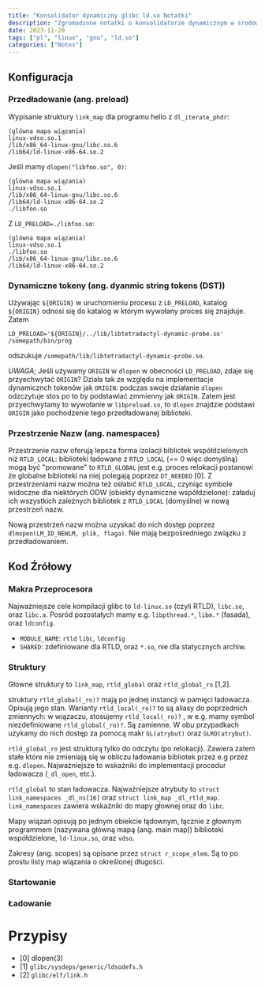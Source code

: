 ```yaml
---
title: "Konsolidator dynamiczny glibc ld.so Notatki"
description: "Zgromadzone notatki o konsolidatorze dynamicznym w środowisku GNU"
date: 2023-11-20
tags: ["pl", "linux", "gnu", "ld.so"]
categories: ["Notes"]
---
```


## Konfiguracja

### Przedładowanie (ang. preload)

Wypisanie struktury `link_map` dla programu hello z `dl_iterate_phdr`:

```
(glówna mapa wiązania)
linux-vdso.so.1
/lib/x86_64-linux-gnu/libc.so.6
/lib64/ld-linux-x86-64.so.2
```

Jeśli mamy `dlopen("libfoo.so", 0)`:

```
(glówna mapa wiązania)
linux-vdso.so.1
/lib/x86_64-linux-gnu/libc.so.6
/lib64/ld-linux-x86-64.so.2
./libfoo.so
```

Z `LD_PRELOAD=./libfoo.so`:

```
(glówna mapa wiązania)
linux-vdso.so.1
./libfoo.so
/lib/x86_64-linux-gnu/libc.so.6
/lib64/ld-linux-x86-64.so.2
```

### Dynamiczne tokeny (ang. dyanmic string tokens (DST))

Używając `${ORIGIN}` w uruchomieniu procesu z `LD_PRELOAD`, katalog `${ORIGIN}` odnosi się do katalog w którym wywołany proces się znajduje. Zatem

```
LD_PRELOAD='${ORIGIN}/../lib/libtetradactyl-dynamic-probe.so' /somepath/bin/prog
```

odszukuje `/somepath/lib/libtetradactyl-dynamic-probe.so`.

_UWAGA_; Jeśli używamy `ORIGIN` w `dlopen` w obecności `LD_PRELOAD`, zdaje się przyechwytać `ORIGIN`? Działa tak ze względu na implementacje dynamicznch tokenów jak `ORIGIN`: podczas swoje działanie `dlopen` odzczytuje stos po to by podstawiać zmmienny jak `ORIGIN`. Zatem jest przyechwytamy to wywołanie w `libpreload.so`, to `dlopen` znajdzie podstawi `ORIGIN` jako pochodzenie tego przedładowanej biblioteki.

### Przestrzenie Nazw (ang. namespaces)

Przestrzenie nazw oferują lepsza forma izolacji bibliotek współdzielonych niż `RTLD_LOCAL`: biblioteki ładowane z `RTLD_LOCAL` (== 0 więc domyślną) mogą być "promowane" to `RTLD_GLOBAL` jest e.g. proces relokacji postanowi że globalne biblioteki na niej polegają poprzez `DT_NEEDED` [0]. Z przestrzeniami nazw można też osłabić `RTLD_LOCAL`, czyniąc symbole widoczne dla niektórych ODW (obiekty dynamiczne współdzielone): załaduj ich wszystkich zależnych bibliotek z `RTLD_LOCAL` (domyślne) w nową przestrzeń nazw.

Nową przestrzeń nazw można uzyskać do nich dostęp poprzez `dlmopen(LM_ID_NEWLM, plik, flaga)`. Nie mają bezpośredniego związku z przedładowaniem.

###

## Kod Źrółowy

### Makra Przeprocesora

Najważniejsze cele kompilacji glibc to `ld-linux.so` (czyli RTLD), `libc.so`, oraz `libc.a`. Posród pozostałych mamy e.g. `libpthread.*`, `libm.*` (fasada), oraz `ldconfig`.

- `MODULE_NAME`: `rtld` `libc`, `ldconfig`
- `SHARED`: zdefiniowane dla RTLD, oraz `*.so`, nie dla statycznych archiw.

### Struktury

Głowne struktury to `link_map`, `rtld_global` oraz `rtld_global_ro` [1,2].

struktury `rtld_global(_ro)?` mają po jednej instancji w pamięci ładowacza. Opisują jego stan. Warianty `rtld_local(_ro)?` to są aliasy do poprzednich zmiennych: w wiązaczu, stosujemy `rtld_local(_ro)?` , w e.g. mamy symbol niezdefiniowane `rtld_global(_ro)?`. Są zamienne. W obu przypadkach uzykamy do nich dostęp za pomocą makr `GL(atrybut)` oraz `GLRO(atrybut)`.

`rtld_global_ro` jest strukturą tylko do odczytu (po relokacji). Zawiera zatem stałe które nie zmieniają się w obliczu ładowania bibliotek przez e.g przez e.g. `dlopen`. Najważniejsze to wskażniki do implementacji procedur ładowacza (`_dl_open`, etc.).

`rtld_global` to stan ładowacza. Najważniejsze atrybuty to `struct link_namespaces _dl_ns[16]` oraz `struct link_map _dl_rtld_map`. `link_namespaces` zawiera wskaźniki do mapy głownej oraz do `libc`.

Mapy wiązań opisują po jednym obiekcie łądownym, łącznie z głownym programmem (nazywana główną mapą (ang. main map)) biblioteki współdzielone, `ld-linux.so`, oraz `vdso`.

Zakresy (ang. scopes) są opisane przez `struct r_scope_elem`. Są to po prostu listy map wiązania o określonej długości.

### Startowanie

<!-- TODO 02/09/20 psacawa: finish this -->

### Ładowanie

<!-- TODO 02/09/20 psacawa: finish this -->

# Przypisy

- [0] dlopen(3)
- [1] `glibc/sysdeps/generic/ldsodefs.h`
- [2] `glibc/elf/link.h`
